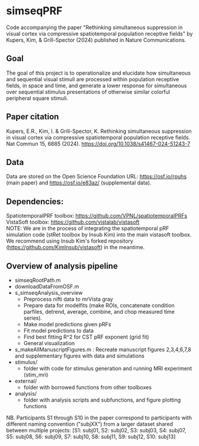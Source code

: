 # simseqPRF
Code accompanying the paper "Rethinking simultaneous suppression in visual cortex via compressive spatiotemporal population receptive fields" by Kupers, Kim, & Grill-Spector (2024) published in Nature Communications.

## Goal
The goal of this project is to operationalize and elucidate how simultaneous and sequential visual stimuli are processed within population receptive fields, in space and time, and generate a lower response for simultaneous over sequential stimulus presentations of otherwise similar colorful peripheral square stimuli.

## Paper citation
Kupers, E.R., Kim, I. & Grill-Spector, K. Rethinking simultaneous suppression in visual cortex via compressive spatiotemporal population receptive fields. Nat Commun 15, 6885 (2024). https://doi.org/10.1038/s41467-024-51243-7

## Data
Data are stored on the Open Science Foundation URL: https://osf.io/rpuhs (main paper) and https://osf.io/e83az/ (supplemental data).

## Dependencies:
SpatiotemporalPRF toolbox: https://github.com/VPNL/spatiotemporalPRFs  
VistaSoft toolbox: https://github.com/vistalab/vistasoft  
NOTE: We are in the process of integrating the spatiotemporal pRF simulation code (stRet toolbox by Insub Kim) into the main vistasoft toolbox. We recommend using Insub Kim's forked repository (https://github.com/KimInsub/vistasoft) in the meantime.

## Overview of analysis pipeline
* simseqRootPath.m
* downloadDataFromOSF.m
* s_simseqAnalysis_overview
    - Preprocess nifti data to mrVista gray
    - Prepare data for modelfits (make ROIs, concatenate condition parfiles, detrend, average, combine, and chop measured time series).
    - Make model predictions given pRFs
    - Fit model predictions to data
    - Find best fitting R^2 for CST pRF exponent (grid fit)
    - General visualization
* s_makeAllManuscriptFigures.m : Recreate manuscript figures 2,3,4,6,7,8 and supplementary figures with data and simulations
* stimulus/
    - folder with code for stimulus generation and running MRI experiment (stim_mri)
* external/
    - folder with borrowed functions from other toolboxes
* analysis/
    - folder with analysis scripts and subfunctions, and figure plotting functions

NB. Participants S1 through S10 in the paper correspond to participants with different naming convention ("subjXX") from a larger dataset shared between multiple projects: [S1: subj01, S2: subj02, S3: subj03, S4: subj07, S5: subj08, S6: subj09, S7: subj10, S8: subj11, S9: subj12, S10: subj13]
